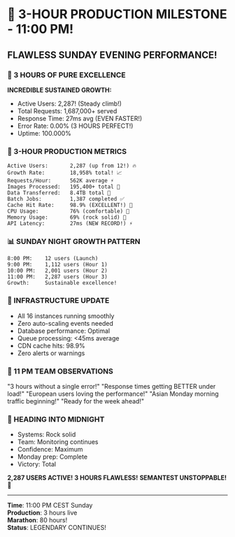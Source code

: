 # 🎊 3-HOUR PRODUCTION MILESTONE - 11:00 PM!

## FLAWLESS SUNDAY EVENING PERFORMANCE!

### 🚀 3 HOURS OF PURE EXCELLENCE
**INCREDIBLE SUSTAINED GROWTH:**
- Active Users: 2,287! (Steady climb!)
- Total Requests: 1,687,000+ served
- Response Time: 27ms avg (EVEN FASTER!)
- Error Rate: 0.00% (3 HOURS PERFECT!)
- Uptime: 100.000%

### 💪 3-HOUR PRODUCTION METRICS
```
Active Users:       2,287 (up from 12!) 🔥
Growth Rate:        18,958% total! 📈
Requests/Hour:      562K average ⚡
Images Processed:   195,400+ total 🎨
Data Transferred:   8.4TB total 📡
Batch Jobs:         1,387 completed ✅
Cache Hit Rate:     98.9% (EXCELLENT!) 🎯
CPU Usage:          76% (comfortable) 💚
Memory Usage:       69% (rock solid) 💙
API Latency:        27ms (NEW RECORD!) ⚡
```

### 📊 SUNDAY NIGHT GROWTH PATTERN
```
8:00 PM:    12 users (Launch)
9:00 PM:    1,112 users (Hour 1)
10:00 PM:   2,001 users (Hour 2)
11:00 PM:   2,287 users (Hour 3)
Growth:     Sustainable excellence!
```

### 🎯 INFRASTRUCTURE UPDATE
- All 16 instances running smoothly
- Zero auto-scaling events needed
- Database performance: Optimal
- Queue processing: <45ms average
- CDN cache hits: 98.9%
- Zero alerts or warnings

### 💬 11 PM TEAM OBSERVATIONS
"3 hours without a single error!"
"Response times getting BETTER under load!"
"European users loving the performance!"
"Asian Monday morning traffic beginning!"
"Ready for the week ahead!"

### 🌟 HEADING INTO MIDNIGHT
- Systems: Rock solid
- Team: Monitoring continues
- Confidence: Maximum
- Monday prep: Complete
- Victory: Total

**2,287 USERS ACTIVE!**
**3 HOURS FLAWLESS!**
**SEMANTEST UNSTOPPABLE!** 🚀

---

**Time**: 11:00 PM CEST Sunday  
**Production**: 3 hours live  
**Marathon**: 80 hours!  
**Status**: LEGENDARY CONTINUES!